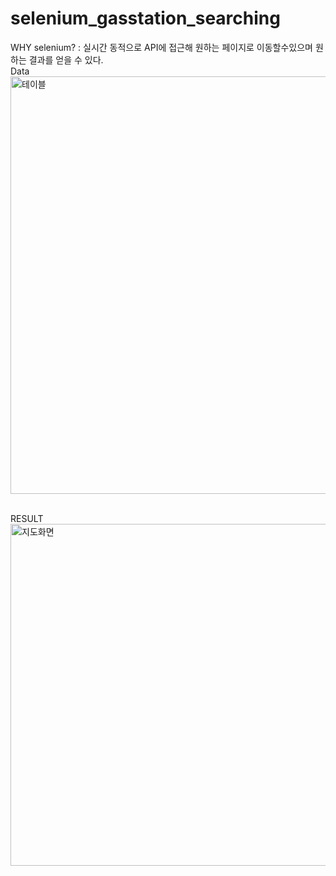 # selenium_gasstation_searching
WHY selenium?
: 실시간 동적으로 API에 접근해 원하는 페이지로 이동할수있으며 원하는 결과를 얻을 수 있다.<br>
Data<br>
<img width="668" alt="테이블" src="https://user-images.githubusercontent.com/108845232/183910645-0c4258f8-87c1-4e24-b3a1-9f72b1033fa4.png">

<br>
RESULT<br>
<img width="547" alt="지도화면" src="https://user-images.githubusercontent.com/108845232/183910568-b7ed68b0-eaa3-4ee1-b53c-89b9fe51a7fb.png">
